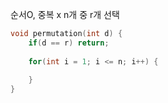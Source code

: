 
순서O, 중복 x
n개 중 r개 선택

```cpp
void permutation(int d) {
	if(d == r) return;
	
	for(int i = 1; i <= n; i++) {
		
	}
}
```